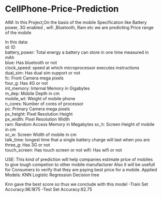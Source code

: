 # CellPhone-Price-Prediction
AIM:
In this Project,On the basis of the mobile Specification like Battery power, 3G enabled , wifi ,Bluetooth, Ram etc we are predicting Price range of the mobile

In this data:  
id: ID  
battery_power: Total energy a battery can store in one time measured in mAh  
blue: Has bluetooth or not  
clock_speed: speed at which microprocessor executes instructions  
dual_sim: Has dual sim support or not  
fc: Front Camera mega pixels  
four_g: Has 4G or not  
int_memory: Internal Memory in Gigabytes  
m_dep: Mobile Depth in cm  
mobile_wt: Weight of mobile phone  
n_cores: Number of cores of processor  
pc: Primary Camera mega pixels  
px_height: Pixel Resolution Height  
px_width: Pixel Resolution Width  
ram: Random Access Memory in Megabytes 
sc_h: Screen Height of mobile in cm  
sc_w: Screen Width of mobile in cm  
talk_time: longest time that a single battery charge will last when you are  
three_g: Has 3G or not  
touch_screen: Has touch screen or not 
wifi: Has wifi or not  

USE:
This kind of prediction will help companies estimate price of mobiles to give tough competion to other mobile manufacturer
Also it will be usefull for Consumers to verify that they are paying best price for a mobile.
Applied Models:
KNN
Logistic Regression
Decision tree

Knn gave the best score so thus we conclude with this model
  -Train Set Accuracy:96.1875
  -Test Set Accuracy:92.75
